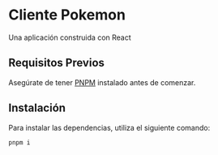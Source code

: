 # Cliente Pokemon

Una aplicación construida con React 

## Requisitos Previos

Asegúrate de tener [PNPM](https://pnpm.io/) instalado antes de comenzar.

## Instalación

Para instalar las dependencias, utiliza el siguiente comando:

```bash
pnpm i


